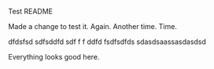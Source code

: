 Test README

Made a change to test it. Again. Another time. Time.

dfdsfsd sdfsddfd
sdf
f
f
ddfd
fsdfsdfds
sdasdsaassasdasdsd

Everything looks good here.
